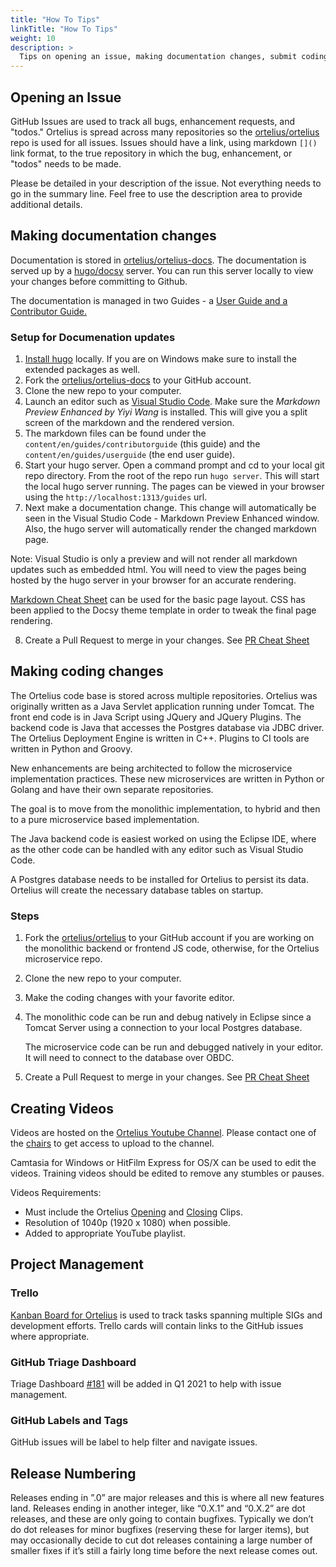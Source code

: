 ```yaml
---
title: "How To Tips"
linkTitle: "How To Tips"
weight: 10
description: >
  Tips on opening an issue, making documentation changes, submit coding changes, create videos, and help in project management.
---
```


## Opening an Issue

GitHub Issues are used to track all bugs, enhancement requests, and "todos."  Ortelius is spread across many repositories so the [ortelius/ortelius](https://github.com/ortelius/ortelius) repo is used for all issues.  Issues should have a link, using markdown `[]()` link format, to the true repository in which the bug, enhancement, or "todos" needs to be made.  

Please be detailed in your description of the issue.  Not everything needs to go in the summary line.  Feel free to use the description area to provide additional details.

## Making documentation changes

Documentation is stored in [ortelius/ortelius-docs](https://github.com/ortelius/ortelius-docs).  The documentation is served up by a [hugo/docsy](https://www.docsy.dev/docs/getting-started/) server.  You can run this server locally to view your changes before committing to Github.

The documentation is managed in two Guides - a [User Guide and a Contributor Guide.](http://docs.ortelius.io/guides/)

### Setup for Documenation updates

1. [Install hugo](https://www.docsy.dev/docs/getting-started/) locally.  If you are on Windows make sure to install the extended packages as well.
2. Fork the [ortelius/ortelius-docs](https://github.com/ortelius/ortelius-docs) to your GitHub account.
3. Clone the new repo to your computer.
4. Launch an editor such as [Visual Studio Code](https://code.visualstudio.com/).  Make sure the *Markdown Preview Enhanced by Yiyi Wang* is installed.  This will give you a split screen of the markdown and the rendered version.
5. The markdown files can be found under the `content/en/guides/contributorguide` (this guide) and the `content/en/guides/userguide` (the end user guide).
6. Start your hugo server.  Open a command prompt and cd to your local git repo directory.  From the root of the repo run `hugo server`.  This will start the local hugo server running.  The pages can be viewed in your browser using the `http://localhost:1313/guides` url.
7. Next make a documentation change.  This change will automatically be seen in the Visual Studio Code - Markdown Preview Enhanced window.  Also, the hugo server will automatically render the changed markdown page.  

Note: Visual Studio is only a preview and will not render all markdown updates such as embedded html.  You will need to view the pages being hosted by the hugo server in your browser for an accurate rendering.

[Markdown Cheat Sheet](https://www.markdownguide.org/cheat-sheet/) can be used for the basic page layout.  CSS has been applied to the Docsy theme template in order to tweak the final page rendering.  

8. Create a Pull Request to merge in your changes. See [PR Cheat Sheet](/guides/contributorguide/pr-cheat-sheet/)

## Making coding changes

The Ortelius code base is stored across multiple repositories.  Ortelius was originally written as a Java Servlet application running under Tomcat.  The front end code is in Java Script using JQuery and JQuery Plugins.  The backend code is Java that accesses the Postgres database via JDBC driver.  The Ortelius Deployment Engine is written in C++.  Plugins to CI tools are written in Python and Groovy.

New enhancements are being architected to follow the microservice implementation practices.  These new microservices are written in Python or Golang and have their own separate repositories.

The goal is to move from the monolithic implementation, to hybrid and then to a pure microservice based implementation.

The Java backend code is easiest worked on using the Eclipse IDE, where as the other code can be handled with any editor such as Visual Studio Code.

A Postgres database needs to be installed for Ortelius to persist its data.  Ortelius will create the necessary database tables on startup.

### Steps

1. Fork the [ortelius/ortelius](https://github.com/ortelius/ortelius) to your GitHub account if you are working on the monolithic backend or frontend JS code, otherwise, for the Ortelius microservice repo.
2. Clone the new repo to your computer.
3. Make the coding changes with your favorite editor.
5. The monolithic code can be run and debug natively in Eclipse since a Tomcat Server using a connection to your local Postgres database.

   The microservice code can be run and debugged natively in your editor. It will need to connect to the database over OBDC.
6. Create a Pull Request to merge in your changes. See [PR Cheat Sheet](/guides/contributorguide/pr-cheat-sheet/)

## Creating Videos

Videos are hosted on the [Ortelius Youtube Channel](https://www.youtube.com/channel/UCw2LfF0mqkaXdvqfVnIPWmw).  Please contact one of the [chairs](https://docs.ortelius.io/guides/contributorguide/community-membership/#chair) to get access to upload to the channel.

Camtasia for Windows or HitFilm Express for OS/X can be used to edit the videos.  Training videos should be edited to remove any stumbles or pauses.  

Videos Requirements:

- Must include the Ortelius [Opening](https://github.com/ortelius/outreach/blob/master/OrteliusOpening.mp4) and [Closing](https://github.com/ortelius/outreach/blob/maintenance/OrteliusClosing.mp4) Clips.
- Resolution of 1040p (1920 x 1080) when possible.
- Added to appropriate YouTube playlist.

## Project Management

### Trello

[Kanban Board for Ortelius](https://trello.com/b/EzTxe83X/kanban-board-for-ortelius) is used to track tasks spanning multiple SIGs and development efforts.  Trello cards will contain links to the GitHub issues where appropriate.

### GitHub Triage Dashboard

Triage Dashboard [#181](https://github.com/ortelius/ortelius/issues/181) will be added in Q1 2021 to help with issue management.

### GitHub Labels and Tags

GitHub issues will be label to help filter and navigate issues.

## Release Numbering

Releases ending in ”.0” are major releases and this is where all new features land. Releases ending in another integer, like “0.X.1” and “0.X.2” are dot releases, and these are only going to contain bugfixes. Typically we don’t do dot releases for minor bugfixes (reserving these for larger items), but may occasionally decide to cut dot releases containing a large number of smaller fixes if it’s still a fairly long time before the next release comes out.
